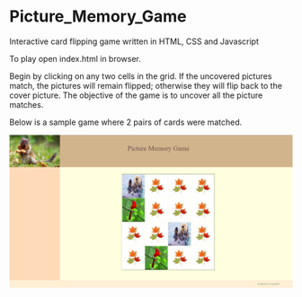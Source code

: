 # Picture_Memory_Game
Interactive card flipping game written in HTML, CSS and Javascript

To play open index.html in browser. 

Begin by clicking on any two cells in the grid. If the uncovered pictures match, the pictures will remain flipped; otherwise they will flip back to the cover picture. The objective of the game is to uncover all the picture matches.  

Below is a sample game where 2 pairs of cards were matched. 

![Memory Game - Sample Game](screenshot.png)


